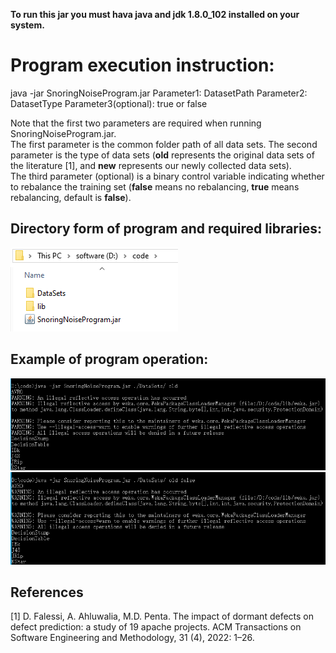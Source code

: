 **To run this jar you must hava java and jdk 1.8.0_102 installed on your system.**

# Program execution instruction:
java -jar SnoringNoiseProgram.jar Parameter1: DatasetPath Parameter2: DatasetType Parameter3(optional): true or false

Note that the first two parameters are required when running SnoringNoiseProgram.jar.  
The first parameter is the common folder path of all data sets.
The second parameter is the type of data sets (**old** represents the original data sets of the literature [1], and **new** represents our newly collected data sets).  
The third parameter (optional) is a binary control variable indicating whether to rebalance the training set (**false** means no rebalancing, **true** means rebalancing, default is **false**).

## Directory form of program and required libraries:
![File directory form](https://github.com/DissertationReview/SnoringNoise/blob/main/SnoringNoiseProgram/img/File%20directory%20form.png)

## Example of program operation:
![Run command with two parameters](https://github.com/DissertationReview/SnoringNoise/blob/main/SnoringNoiseProgram/img/Run%20command%20with%20two%20parameters.png)  
![Run command with three parameters](https://github.com/DissertationReview/SnoringNoise/blob/main/SnoringNoiseProgram/img/Run%20command%20with%20three%20parameters.png)

## References
[1]	D. Falessi, A. Ahluwalia, M.D. Penta. The impact of dormant defects on defect prediction: a study of 19 apache projects. ACM Transactions on Software Engineering and Methodology, 31 (4), 2022: 1–26.